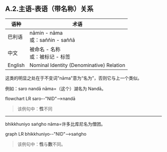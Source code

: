 ## A.2.主语-表语（带名称）关系

|语种|术语|
|-|-|
|巴利语|nāmin - nāma<br>或：saññin - saññā|
|中文|被命名 - 名称<br>或：被标记 - 标签|
|English|Nominal Identity (Denominative) Relation|

这类的明显之处在于不变词"nāma"意为“名为”，否则它与上一个类似。

  例如：saro nandā nāma=（这个）湖名为 Nandā。

<div class="mermaid">
flowchart LR
saro--"NID"-->nandā
</div>

> 该例句中：**性**不同

---

bhikkhuniyo saṅgho nāma=许多比库尼名为僧团。 
<div class="mermaid"> 
graph LR
bhikkhuniyo--"NID"-->saṅgho
</div>

> 该例句中：**性**与**数**不同。 